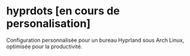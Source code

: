 # hyprdots [en cours de personalisation]
Configuration personnalisée pour un bureau Hyprland sous Arch Linux, optimisée pour la productivité. 
